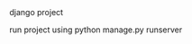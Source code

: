 <title>GreatLearning</title>
<div>
  django project
  <p>
    run project using python manage.py runserver
  </p>
</div>
